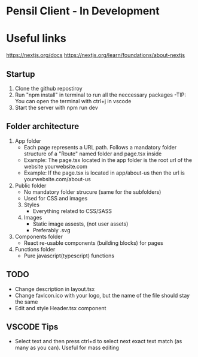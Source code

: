 # Pensil Client - In Development

# Useful links
https://nextjs.org/docs
https://nextjs.org/learn/foundations/about-nextjs
## Startup 
1. Clone the github repostiroy
2. Run "npm install" in terminal to run all the neccessary packages 
    -TIP: You can open the terminal with ctrl+j in vscode
3. Start the server with npm run dev

## Folder architecture 
1. App folder
    - Each page represents a URL path. Follows a mandatory folder structure of a "Route" named folder and page.tsx inside
    - Example: The  page.tsx located in the app folder is the root url of the website yourwebsite.com
    - Example: If the page.tsx is located in app/about-us then the url is yourwebsite.com/about-us 
2. Public folder
    - No mandatory folder strucure (same for the subfolders)
    - Used for CSS and images
    3. Styles 
        - Everything related to CSS/SASS
    4. Images
        - Static image assests, (not user assets) 
        - Preferably .svg
3. Components folder 
    - React re-usable components (building blocks) for pages
4. Functions folder
    - Pure javascript(typescript) functions 
 
## TODO
- Change description in layout.tsx 
- Change favicon.ico with your logo, but the name of the file should stay the same
- Edit and style Header.tsx component 

## VSCODE Tips
- Select text and then press ctrl+d to select next exact text match (as many as you can). Useful for mass editing 